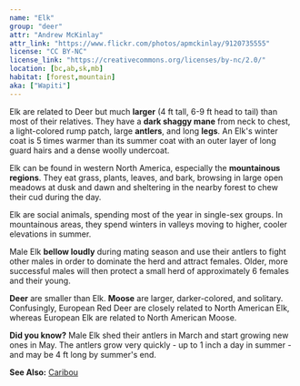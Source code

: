 ```yaml
---
name: "Elk"
group: "deer"
attr: "Andrew McKinlay"
attr_link: "https://www.flickr.com/photos/apmckinlay/9120735555"
license: "CC BY-NC"
license_link: "https://creativecommons.org/licenses/by-nc/2.0/"
location: [bc,ab,sk,mb]
habitat: [forest,mountain]
aka: ["Wapiti"]
---
```

Elk are related to Deer but much **larger** (4 ft tall, 6-9 ft head to tail) than most of their relatives. They have a **dark shaggy mane** from neck to chest, a light-colored rump patch, large **antlers**, and long **legs**. An Elk's winter coat is 5 times warmer than its summer coat with an outer layer of long guard hairs and a dense woolly undercoat.

Elk can be found in western North America, especially the **mountainous regions**. They eat grass, plants, leaves, and bark, browsing in large open meadows at dusk and dawn and sheltering in the nearby forest to chew their cud during the day.

Elk are social animals, spending most of the year in single-sex groups. In mountainous areas, they spend winters in valleys moving to higher, cooler elevations in summer.

Male Elk **bellow loudly** during mating season and use their antlers to fight other males in order to dominate the herd and attract females. Older, more successful males will then protect a small herd of approximately 6 females and their young.

__Deer__ are smaller than Elk. __Moose__ are larger, darker-colored, and solitary. Confusingly, European Red Deer are closely related to North American Elk, whereas European Elk are related to North American Moose.

**Did you know?** Male Elk shed their antlers in March and start growing new ones in May. The antlers grow very quickly - up to 1 inch a day in summer - and may be 4 ft long by summer's end.

<!-- generated, do not edit -->
**See Also:**
[Caribou](/{{section}}/caribou)
